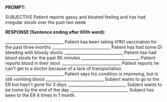 **PROMPT:**

SUBJECTIVE Patient reports gassy and bloated feeling and has had irregular stools over the past two week 

**RESPONSE (Sentence ending after 60th word):**

_____________________________ Patient has been taking H1N1 vaccination for the past three months _____________________________ Patient has had some GI bleeding with bloody stools. _____________________________ Patient has had blood stools for the past 90 minutes _____________________________ Patient reports blood in their stool. _____________________________ Patient reports he can't get to a doctor because of a lack of transportation _____________________________ Patient says his condition is improving, but is still vomiting blood _____________________________ Subject wants to go to the ER but hasn't gone for 3 days _____________________________ Subject wants to be home by the end of the day _____________________________ Subject has been to the ER 4 times in 1 month. 